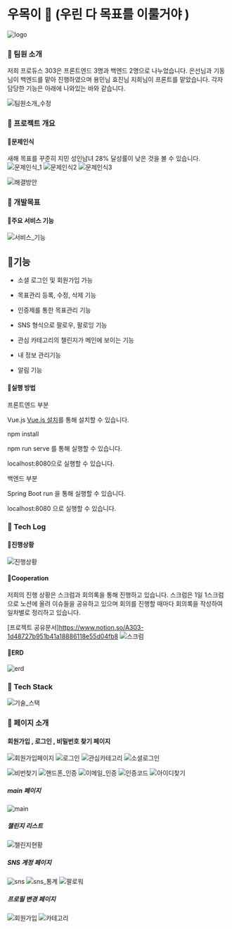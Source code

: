 # 우목이 🌳 (우린 다 목표를 이룰거야 )

![logo](/uploads/2d3df481f6a0d3c3761deffb5034cb0c/logo.PNG)

 

### 🌱 팀원 소개

저희 프로듀스 303은 프론트엔드 3명과 백엔드 2명으로 나누었습니다. 
은선님과 기동님이 백엔드를 맡아 진행하였으며 용민님 효진님 지희님이 프론트를 맡았습니다. 
각자 담당한 기능은 아래에 나와있는 바와 같습니다. 

![팀원소개_수정](/uploads/64826c416cb60a08bbfe7d075dd3ba3d/팀원소개_수정.PNG)

  

### 🌳  프로젝트 개요

#### 🌱문제인식  

새해 목표를 꾸준히 지민 성인남녀 28% 달성률이 낮은 것을 볼 수 있습니다. 
![문제인식_1](/uploads/54bc26112aebb7eaf7849afed6867185/문제인식_1.PNG)
![문제인식2](/uploads/42bf69ad5c5387fe4a224beb92e2ff9c/문제인식2.PNG)
![문제인식3](/uploads/304764dd7f8a9c33ad219ec4fdf4c87e/문제인식3.PNG)



![해결방안](/uploads/049afd0d4caba31a6632b44215ae26c6/해결방안.PNG)

###  🌳 개발목표

#### 🌱주요 서비스 기능

![서비스_기능](/uploads/17b64fcc5f11b79c63f2acc7dcd5bb03/서비스_기능.PNG)



## 🌱기능

- 소셜 로그인 및 회원가입 가능

- 목표관리 등록, 수정, 삭제 기능

- 인증제를 통한 목표관리 기능

- SNS 형식으로 팔로우, 팔로잉 기능

- 관심 카테고리의 챌린지가 메인에 보이는 기능

- 내 정보 관리기능

- 알림 기능 

  

#### 🌱실행 방법 

프론트엔드 부분

Vue.js [Vue.js 설치](https://kr.vuejs.org/v2/guide/index.html)를 통해 설치할 수 있습니다. 

npm install 

npm run serve 를 통해 실행할 수 있습니다. 

localhost:8080으로 실행할 수 있습니다.



백엔드 부분 

Spring Boot run 을 통해 실행할 수 있습니다. 

localhost:8080 으로 실행할 수 있습니다. 



### 🌳  Tech Log


#### 🌱진행상황

![진행상황](/uploads/2604d1a22d225fb31a5c7236d5e7b8ff/진행상황.PNG)



#### 🌱Cooperation

 저희의 진행 상황은 스크럼과 회의록을 통해 진행하고 있습니다. 스크럼은  1일 1스크럼으로  노션에 올려 이슈들을 공유하고 있으며 회의를 진행할 때마다 회의록을 작성하여 일차별로 정리하고 있습니다.

[프로젝트 공유문서]https://www.notion.so/A303-1d48727b951b41a18886118e55d04fb8
![스크럼](/uploads/23af022e3d6741638aa7bd1651bb2038/스크럼.PNG)

#### 🌱ERD

![erd](/uploads/0815b418a07c92cab0eff9501285027f/erd.png)

### 🌳 Tech Stack

![기술_스택](/uploads/89c229c548e6a066987f62439f2ac1ce/기술_스택.PNG)

### 🌳 페이지 소개 

#### 회원가입 , 로그인 , 비밀번호 찾기 페이지

![회원가입페이지](/uploads/ff0cce76561132a9605027a8e60b90e8/회원가입페이지.PNG)
![로그인](/uploads/c5f15c5981a4f8d1eacd2c5ee0e90364/로그인.PNG)
![관심카테고리](/uploads/23df9bb126b04776685804de692efcce/관심카테고리.PNG)
![소셜로그인](/uploads/fa3d19e120e91c4cccdd7737f0fe1717/소셜로그인.PNG)

![비번찾기](/uploads/a42dd9b84f9a24d92da7efdce47158ce/비번찾기.PNG)
![핸드폰_인증](/uploads/2d0a8365be101e14bab1735264f705d8/핸드폰_인증.PNG)
![이메일_인증](/uploads/cb005eb0299a1cb5cb4d0b709deafc84/이메일_인증.PNG)
![인증코드](/uploads/324acd814b5de8bf5476d550b272f943/인증코드.PNG)
![아이디찾기](/uploads/198f25a62d64db1451968d1835357860/아이디찾기.PNG)

##### main 페이지

![main](/uploads/1d0424379cacfb1ccc3d378be5fe04d9/main.png)

##### 챌린지 리스트 

![챌린지현황](/uploads/49a607ec26fb3d9ebbf1ce0042e4f2fa/챌린지현황.png)

##### SNS 계정 페이지  

![sns](/uploads/5691cc9eed84b044c71b4aa1283cf43c/sns.png)
![sns_통계](/uploads/4b44de7e3958ed81444cbc5f2bbe1ba1/sns_통계.png)
![팔로워](/uploads/f67d917e59e6d26a723df8e6826805f3/팔로워.png)


##### 프로필 변경 페이지

![회원가입](/uploads/2ce23f509e30eea3b1700ca82625e1e7/회원가입.png)
![카테고리](/uploads/01f08f7015e50ff3ecc63e2b924a5960/카테고리.png)



